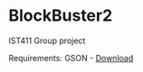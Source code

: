 # BlockBuster2
IST411 Group project


Requirements:
GSON - [Download](https://search.maven.org/remotecontent?filepath=com/google/code/gson/gson/2.8.5/gson-2.8.5.jar)
